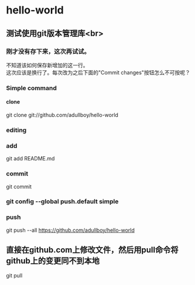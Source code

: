 # hello-world
## 测试使用git版本管理库\<br>
### 刚才没有存下来，这次再试试。
不知道该如何保存新增加的这一行。<br>
这次应该是换行了。每次改为之后下面的"Commit changes"按钮怎么不可按呢？<br>
### Simple command
#### clone<br>
git clone git://github.com/adullboy/hello-world<br>
### editing<br>
### add<br>
git add README.md<br>
### commit<br>
git commit<br>
### git config --global push.default simple<br>
### push<br>
git push --all https://github.com/adullboy/hello-world<br>
## 直接在github.com上修改文件，然后用pull命令将github上的变更同不到本地<br>
git pull<br>
